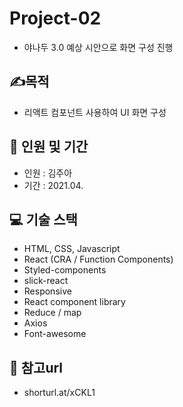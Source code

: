 # Project-02
- 야나두 3.0 예상 시안으로 화면 구성 진행

## ✍️목적
- 리액트 컴포넌트 사용하여 UI 화면 구성

## 🤦 인원 및 기간
- 인원 : 김주아
- 기간 : 2021.04.

## 💻 기술 스택
- HTML, CSS, Javascript
- React (CRA / Function Components)
- Styled-components
- slick-react
- Responsive
- React component library
- Reduce / map
- Axios
- Font-awesome

## 🚩 참고url
- shorturl.at/xCKL1